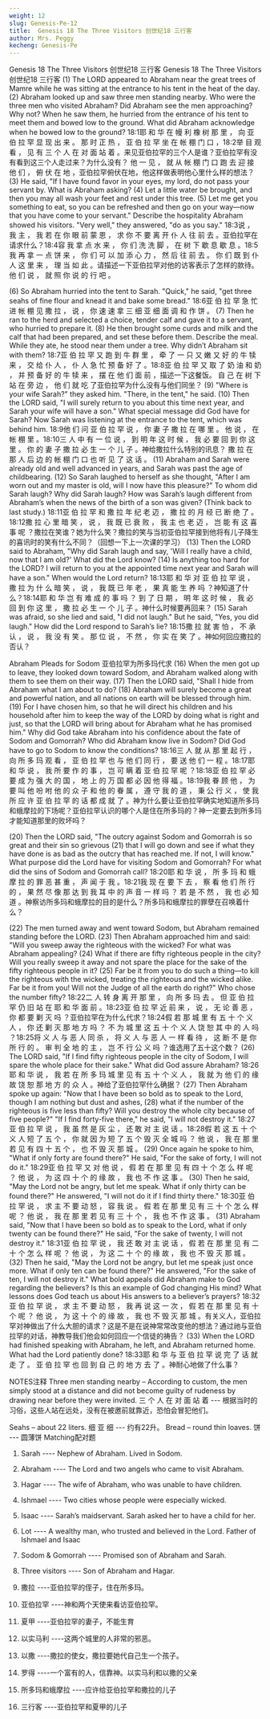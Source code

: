 ```yaml
---
weight: 12
slug: Genesis-Pe-12
title:  Genesis 18 The Three Visitors 创世纪18 三行客
author: Mrs. Peggy
kecheng: Genesis-Pe
---
```


Genesis 18 The Three Visitors 创世纪18 三行客
Genesis 18 The Three Visitors
创世纪18 三行客
(1) The LORD appeared to Abraham near the great trees of Mamre while he was sitting at the entrance to his tent in the heat of the day. (2) Abraham looked up and saw three men standing nearby. Who were the three men who visited Abraham? Did Abraham see the men approaching? Why not? When he saw them, he hurried from the entrance of his tent to meet them and bowed low to the ground. What did Abraham acknowledge when he bowed low to the ground?
18:1耶 和 华 在 幔 利 橡 树 那 里 ， 向 亚 伯 拉 罕 显 现 出 来 。 那 时 正 热 ， 亚 伯 拉 罕 坐 在 帐 棚 门 口 ，18:2举 目 观 看 ， 见 有 三 个 人 在 对 面 站 着 。来见亚伯拉罕的三个人是谁？亚伯拉罕有没有看到这三个人走过来？为什么没有？ 他 一 见 ， 就 从 帐 棚 门 口 跑 去 迎 接 他 们 ， 俯 伏 在 地 ，亚伯拉罕俯伏在地，他这样做表明他心里什么样的想法？
(3) He said, "If I have found favor in your eyes, my lord, do not pass your servant by. What is Abraham asking? (4) Let a little water be brought, and then you may all wash your feet and rest under this tree. (5) Let me get you something to eat, so you can be refreshed and then go on your way—now that you have come to your servant." Describe the hospitality Abraham showed his visitors. "Very well," they answered, "do as you say."
18:3说 ， 我 主 ， 我 若 在 你 眼 前 蒙 恩 ， 求 你 不 要 离 开 仆 人 往 前 去 。亚伯拉罕在请求什么？18:4容 我 拿 点 水 来 ， 你 们 洗 洗 脚 ， 在 树 下 歇 息 歇 息 。18:5我 再 拿 一 点 饼 来 ， 你 们 可 以 加 添 心 力 ， 然 后 往 前 去 。 你 们 既 到 仆 人 这 里 来 ， 理 当 如 此 。请描述一下亚伯拉罕对他的访客表示了怎样的款待。 他 们 说 ， 就 照 你 说 的 行 吧 。

(6) So Abraham hurried into the tent to Sarah. "Quick," he said, "get three seahs of fine flour and knead it and bake some bread."
18:6亚 伯 拉 罕 急 忙 进 帐 棚 见 撒 拉 ， 说 ， 你 速 速 拿 三 细 亚 细 面 调 和 作 饼 。
(7) Then he ran to the herd and selected a choice, tender calf and gave it to a servant, who hurried to prepare it. (8) He then brought some curds and milk and the calf that had been prepared, and set these before them. Describe the meal. While they ate, he stood near them under a tree. Why didn’t Abraham sit with them?
18:7亚 伯 拉 罕 又 跑 到 牛 群 里 ， 牵 了 一 只 又 嫩 又 好 的 牛 犊 来 ， 交 给 仆 人 ， 仆 人 急 忙 预 备 好 了 。18:8亚 伯 拉 罕 又 取 了 奶 油 和 奶 ， 并 预 备 好 的 牛 犊 来 ， 摆 在 他 们 面 前 ，描述一下这餐饭。 自 己 在 树 下 站 在 旁 边 ， 他 们 就 吃 了亚伯拉罕为什么没有与他们同坐？
(9) "Where is your wife Sarah?" they asked him. "There, in the tent," he said.
(10) Then the LORD said, "I will surely return to you about this time next year, and Sarah your wife will have a son." What special message did God have for Sarah? Now Sarah was listening at the entrance to the tent, which was behind him.
18:9他 们 问 亚 伯 拉 罕 说 ， 你 妻 子 撒 拉 在 哪 里 。 他 说 ， 在 帐 棚 里 。18:10三 人 中 有 一 位 说 ， 到 明 年 这 时 候 ， 我 必 要 回 到 你 这 里 。 你 的 妻 子 撒 拉 必 生 一 个 儿 子 。神给撒拉什么特别的讯息？ 撒 拉 在 那 人 后 边 的 帐 棚 门 口 也 听 见 了 这 话 。
(11) Abraham and Sarah were already old and well advanced in years, and Sarah was past the age of childbearing. (12) So Sarah laughed to herself as she thought, "After I am worn out and my master is old, will I now have this pleasure?" To whom did Sarah laugh? Why did Sarah laugh? How was Sarah’s laugh different from Abraham’s when the news of the birth of a son was given? (Think back to last study.)
18:11亚 伯 拉 罕 和 撒 拉 年 纪 老 迈 ， 撒 拉 的 月 经 已 断 绝 了 。18:12撒 拉 心 里 暗 笑 ， 说 ， 我 既 已 衰 败 ， 我 主 也 老 迈 ， 岂 能 有 这 喜 事 呢 ？撒拉在笑谁？她为什么笑？撒拉的笑与当初亚伯拉罕接到他将有儿子降生的喜讯时的笑有什么不同？（回想一下上一次课的学习）
(13) Then the LORD said to Abraham, "Why did Sarah laugh and say, 'Will I really have a child, now that I am old?' What did the Lord know? (14) Is anything too hard for the LORD? I will return to you at the appointed time next year and Sarah will have a son." When would the Lord return?
18:13耶 和 华 对 亚 伯 拉 罕 说 ， 撒 拉 为 什 么 暗 笑 ， 说 ， 我 既 已 年 老 ， 果 真 能 生 养 吗 ？神知道了什么？18:14耶 和 华 岂 有 难 成 的 事 吗 ？ 到 了 日 期 ， 明 年 这 时 候 ， 我 必 回 到 你 这 里 ， 撒 拉 必 生 一 个 儿 子 。神什么时候要再回来？
(15) Sarah was afraid, so she lied and said, "I did not laugh." But he said, "Yes, you did laugh." How did the Lord respond to Sarah’s lie?
18:15撒 拉 就 害 怕 ， 不 承 认 ， 说 ， 我 没 有 笑 。 那 位 说 ， 不 然 ， 你 实 在 笑 了 。神如何回应撒拉的否认？

Abraham Pleads for Sodom 亚伯拉罕为所多玛代求
(16) When the men got up to leave, they looked down toward Sodom, and Abraham walked along with them to see them on their way. (17) Then the LORD said, "Shall I hide from Abraham what I am about to do? (18) Abraham will surely become a great and powerful nation, and all nations on earth will be blessed through him. (19) For I have chosen him, so that he will direct his children and his household after him to keep the way of the LORD by doing what is right and just, so that the LORD will bring about for Abraham what he has promised him." Why
did God take Abraham into his confidence about the fate of Sodom and Gomorrah? Who did Abraham know live in Sodom? Did God have to go to Sodom to know the conditions?
18:16三 人 就 从 那 里 起 行 ， 向 所 多 玛 观 看 ， 亚 伯 拉 罕 也 与 他 们 同 行 ， 要 送 他 们 一 程 。18:17耶 和 华 说 ， 我 所 要 作 的 事 ， 岂 可 瞒 着 亚 伯 拉 罕 呢 ？18:18亚 伯 拉 罕 必 要 成 为 强 大 的 国 ， 地 上 的 万 国 都 必 因 他 得 福 。18:19我 眷 顾 他 ， 为 要 叫 他 吩 咐 他 的 众 子 和 他 的 眷 属 ， 遵 守 我 的 道 ， 秉 公 行 义 ， 使 我 所 应 许 亚 伯 拉 罕 的 话 都 成 就 了 。神为什么要让亚伯拉罕确实地知道所多玛和蛾摩拉的下场呢？亚伯拉罕认识的哪个人是住在所多玛的？神一定要去到所多玛才能知道那里的败坏吗？

(20) Then the LORD said, "The outcry against Sodom and Gomorrah is so great and their sin so grievous (21) that I will go down and see if what they have done is as bad as the outcry that has reached me. If not, I will know." What purpose did the Lord have for visiting Sodom and Gomorrah? For what did the sins of Sodom and Gomorrah call?
18:20耶 和 华 说 ， 所 多 玛 和 蛾 摩 拉 的 罪 恶 甚 重 ， 声 闻 于 我 。18:21我 现 在 要 下 去 ， 察 看 他 们 所 行 的 ， 果 然 尽 像 那 达 到 我 耳 中 的 声 音 一 样 吗 ？ 若 是 不 然 ， 我 也 必 知 道 。神察访所多玛和蛾摩拉的目的是什么？所多玛和蛾摩拉的罪孽在召唤着什么？

(22) The men turned away and went toward Sodom, but Abraham remained standing before the LORD. (23) Then Abraham approached him and said: "Will you sweep away the righteous with the wicked? For what was Abraham appealing? (24) What if there are fifty righteous people in the city? Will you really sweep it away and not spare the place for the sake of the fifty righteous people in it? (25) Far be it from you to do such a thing—to kill the righteous with the wicked, treating the righteous and the wicked alike. Far be it from you! Will not the Judge of all the earth do right?" Who chose the number fifty?
18:22二 人 转 身 离 开 那 里 ， 向 所 多 玛 去 。 但 亚 伯 拉 罕 仍 旧 站 在 耶 和 华 面 前 。18:23亚 伯 拉 罕 近 前 来 ， 说 ， 无 论 善 恶 ， 你 都 要 剿 灭 吗 ？亚伯拉罕在为什么代求？18:24假 若 那 城 里 有 五 十 个 义 人 ， 你 还 剿 灭 那 地 方 吗 ？ 不 为 城 里 这 五 十 个 义 人 饶 恕 其 中 的 人 吗 ？18:25将 义 人 与 恶 人 同 杀 ， 将 义 人 与 恶 人 一 样 看 待 ， 这 断 不 是 你 所 行 的 。 审 判 全 地 的 主 ， 岂 不 行 公 义 吗 ？谁选用了五十这个数？
(26) The LORD said, "If I find fifty righteous people in the city of Sodom, I will spare the whole place for their sake." What did God assure Abraham?
18:26耶 和 华 说 ， 我 若 在 所 多 玛 城 里 见 有 五 十 个 义 人 ， 我 就 为 他 们 的 缘 故 饶 恕 那 地 方 的 众 人 。神给了亚伯拉罕什么确据？
(27) Then Abraham spoke up again: "Now that I have been so bold as to speak to the Lord, though I am nothing but dust and ashes, (28) what if the number of the righteous is five less than fifty? Will you destroy the whole city because of five people?" "If I find forty-five there," he said, "I will not destroy it."
18:27亚 伯 拉 罕 说 ， 我 虽 然 是 灰 尘 ， 还 敢 对 主 说 话 。18:28假 若 这 五 十 个 义 人 短 了 五 个 ， 你 就 因 为 短 了 五 个 毁 灭 全 城 吗 ？ 他 说 ， 我 在 那 里 若 见 有 四 十 五 个 ， 也 不 毁 灭 那 城 。
(29) Once again he spoke to him, "What if only forty are found there?" He said, "For the sake of forty, I will not do it."
18:29亚 伯 拉 罕 又 对 他 说 ， 假 若 在 那 里 见 有 四 十 个 怎 么 样 呢 ？ 他 说 ， 为 这 四 十 个 的 缘 故 ， 我 也 不 作 这 事 。
(30) Then he said, "May the Lord not be angry, but let me speak. What if only thirty can be found there?" He answered, "I will not do it if I find thirty there."
18:30亚 伯 拉 罕 说 ， 求 主 不 要 动 怒 ， 容 我 说 。 假 若 在 那 里 见 有 三 十 个 怎 么 样 呢 ？ 他 说 ， 我 在 那 里 若 见 有 三 十 个 ， 我 也 不 作 这 事 。
(31) Abraham said, "Now that I have been so bold as to speak to the Lord, what if only twenty can be found there?" He said, "For the sake of twenty, I will not destroy it."
18:31亚 伯 拉 罕 说 ， 我 还 敢 对 主 说 话 ， 假 若 在 那 里 见 有 二 十 个 怎 么 样 呢 ？ 他 说 ， 为 这 二 十 个 的 缘 故 ， 我 也 不 毁 灭 那 城 。
(32) Then he said, "May the Lord not be angry, but let me speak just once more. What if only ten can be found there?" He answered, "For the sake of ten, I will not destroy it." What bold appeals did Abraham make to God regarding the believers? Is this an example of God changing His mind? What lessons does God teach us about His answers to a believer’s prayers?
18:32亚 伯 拉 罕 说 ， 求 主 不 要 动 怒 ， 我 再 说 这 一 次 ， 假 若 在 那 里 见 有 十 个 呢 ？ 他 说 ， 为 这 十 个 的 缘 故 ， 我 也 不 毁 灭 那 城 。有关义人，亚伯拉罕对神做出了什么大胆的请求？这是不是在说神常常改变他的想法？通过祂与亚伯拉罕的对话，神教导我们他会如何回应一个信徒的祷告？
(33) When the LORD had finished speaking with Abraham, he left, and Abraham returned home. What had the Lord patiently done?
18:33耶 和 华 与 亚 伯 拉 罕 说 完 了 话 就 走 了 。 亚 伯 拉 罕 也 回 到 自 己 的 地 方 去 了 。神耐心地做了什么事？

NOTES注释
Three men standing nearby – According to custom, the men simply stood at a distance and did not become guilty of rudeness by drawing near before they were invited.
三 个 人 在 对 面 站 着 --- 根据当时的习俗，这些人站在远处，没有在被邀前就靠近，恐怕会冒犯他们。

Seahs – about 22 liters.
细 亚 细 --- 约有22升。
Bread – round thin loaves.
饼 --- 圆薄饼
Matching配对题
1. Sarah	---- Nephew of Abraham. Lived in Sodom.
2. Abraham
---- The Lord and two angels who came to visit Abraham.
3. Hagar
---- The wife of Abraham, who was unable to have children.
4. Ishmael
---- Two cities whose people were especially wicked.
5. Isaac
---- Sarah’s maidservant. Sarah asked her to have a child for her.
6. Lot
---- A wealthy man, who trusted and believed in the Lord. Father of Ishmael and Isaac
7. Sodom & Gomorrah	---- Promised son of Abraham and Sarah.
8. Three visitors	---- Son of Abraham and Hagar.




1. 撒拉	----亚伯拉罕的侄子，住在所多玛。
2. 亚伯拉罕	----神和两个天使来看访亚伯拉罕。
3. 夏甲	----亚伯拉罕的妻子，不能生育
4. 以实马利	----这两个城里的人非常的邪恶。
5. 以撒	----撒拉的使女，撒拉要她代自己生一个孩子。
6. 罗得	----一个富有的人，信靠神。以实马利和以撒的父亲
7. 所多玛和蛾摩拉	----应许给亚伯拉罕和撒拉的儿子
8. 三行客
----亚伯拉罕和夏甲的儿子
